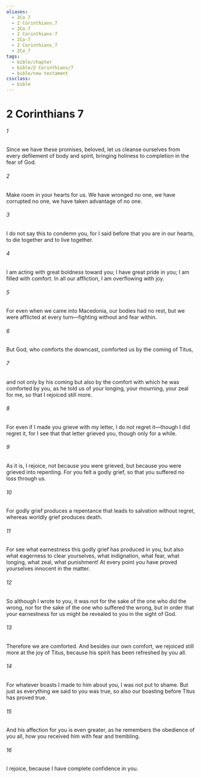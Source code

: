 ```yaml
---
aliases:
  - 2Co 7
  - 2 Corinthians.7
  - 2Co.7
  - 2 Corinthians-7
  - 2Co-7
  - 2 Corinthians_7
  - 2Co_7
tags:
  - bible/chapter
  - bible/2 Corinthians/7
  - bible/new testament
cssclass:
  - bible
---
```


# 2 Corinthians 7

###### 1
Since we have these promises, beloved, let us cleanse ourselves from every defilement of body and spirit, bringing holiness to completion in the fear of God.
###### 2
Make room in your hearts for us. We have wronged no one, we have corrupted no one, we have taken advantage of no one.
###### 3
I do not say this to condemn you, for I said before that you are in our hearts, to die together and to live together.
###### 4
I am acting with great boldness toward you; I have great pride in you; I am filled with comfort. In all our affliction, I am overflowing with joy.
###### 5
For even when we came into Macedonia, our bodies had no rest, but we were afflicted at every turn—fighting without and fear within.
###### 6
But God, who comforts the downcast, comforted us by the coming of Titus,
###### 7
and not only by his coming but also by the comfort with which he was comforted by you, as he told us of your longing, your mourning, your zeal for me, so that I rejoiced still more.
###### 8
For even if I made you grieve with my letter, I do not regret it—though I did regret it, for I see that that letter grieved you, though only for a while.
###### 9
As it is, I rejoice, not because you were grieved, but because you were grieved into repenting. For you felt a godly grief, so that you suffered no loss through us.
###### 10
For godly grief produces a repentance that leads to salvation without regret, whereas worldly grief produces death.
###### 11
For see what earnestness this godly grief has produced in you, but also what eagerness to clear yourselves, what indignation, what fear, what longing, what zeal, what punishment! At every point you have proved yourselves innocent in the matter.
###### 12
So although I wrote to you, it was not for the sake of the one who did the wrong, nor for the sake of the one who suffered the wrong, but in order that your earnestness for us might be revealed to you in the sight of God.
###### 13
Therefore we are comforted. And besides our own comfort, we rejoiced still more at the joy of Titus, because his spirit has been refreshed by you all.
###### 14
For whatever boasts I made to him about you, I was not put to shame. But just as everything we said to you was true, so also our boasting before Titus has proved true.
###### 15
And his affection for you is even greater, as he remembers the obedience of you all, how you received him with fear and trembling.
###### 16
I rejoice, because I have complete confidence in you.


